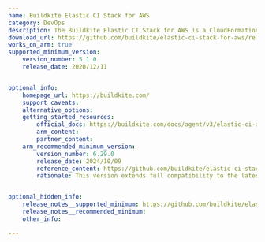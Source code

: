 ```yaml
---
name: Buildkite Elastic CI Stack for AWS
category: DevOps
description: The Buildkite Elastic CI Stack for AWS is a CloudFormation stack that simplifies the process of setting up a scalable, secure, and highly available CI/CD infrastructure on Amazon Web Services (AWS).
download_url: https://github.com/buildkite/elastic-ci-stack-for-aws/releases
works_on_arm: true
supported_minimum_version:
    version_number: 5.1.0
    release_date: 2020/12/11


optional_info:
    homepage_url: https://buildkite.com/
    support_caveats:
    alternative_options:
    getting_started_resources:
        official_docs: https://buildkite.com/docs/agent/v3/elastic-ci-aws
        arm_content:
        partner_content:
    arm_recommended_minimum_version:
        version_number: 6.29.0
        release_date: 2024/10/09
        reference_content: https://github.com/buildkite/elastic-ci-stack-for-aws/releases/tag/v6.29.0
        rationale: This version extends full compatibility to the latest Graviton4-based m8g instances, ensuring access to the newest generation of Arm performance on AWS. This builds on a strong history of Arm support in the stack, which began with experimental Arm instance compatibility in v5.1.0 and steadily expanded to include Graviton2 (c6gn) and later Graviton3 families (c7g, m7g, r7g) as well as other specialized Arm instance types like g5g, lm4gn, lm4gen, and x2gd in the previous versions.


optional_hidden_info:
    release_notes__supported_minimum: https://github.com/buildkite/elastic-ci-stack-for-aws/releases/tag/v5.1.0
    release_notes__recommended_minimum:
    other_info:

---
```

